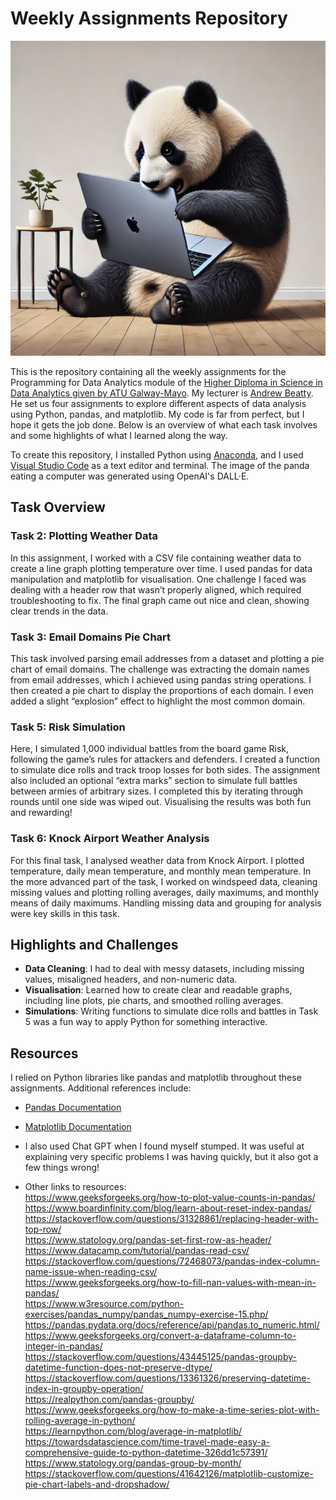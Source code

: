 # Weekly Assignments Repository

![Panda Eating Computer](panda_eating_laptop.png)

This is the repository containing all the weekly assignments for the Programming for Data Analytics module of the [Higher Diploma in Science in Data Analytics given by ATU Galway-Mayo](https://www.gmit.ie/higher-diploma-in-science-in-computing-in-data-analytics). My lecturer is [Andrew Beatty](https://github.com/andrewbeattycourseware?tab=overview&from=2022-12-01&to=2022-12-31). He set us four assignments to explore different aspects of data analysis using Python, pandas, and matplotlib. My code is far from perfect, but I hope it gets the job done. Below is an overview of what each task involves and some highlights of what I learned along the way.

To create this repository, I installed Python using [Anaconda](https://www.anaconda.com/download), and I used [Visual Studio Code](https://code.visualstudio.com/) as a text editor and terminal. The image of the panda eating a computer was generated using OpenAI's DALL·E.

## Task Overview

### Task 2: Plotting Weather Data
In this assignment, I worked with a CSV file containing weather data to create a line graph plotting temperature over time. I used pandas for data manipulation and matplotlib for visualisation. One challenge I faced was dealing with a header row that wasn’t properly aligned, which required troubleshooting to fix. The final graph came out nice and clean, showing clear trends in the data.

### Task 3: Email Domains Pie Chart
This task involved parsing email addresses from a dataset and plotting a pie chart of email domains. The challenge was extracting the domain names from email addresses, which I achieved using pandas string operations. I then created a pie chart to display the proportions of each domain. I even added a slight “explosion” effect to highlight the most common domain.

### Task 5: Risk Simulation
Here, I simulated 1,000 individual battles from the board game Risk, following the game’s rules for attackers and defenders. I created a function to simulate dice rolls and track troop losses for both sides. The assignment also included an optional “extra marks” section to simulate full battles between armies of arbitrary sizes. I completed this by iterating through rounds until one side was wiped out. Visualising the results was both fun and rewarding!

### Task 6: Knock Airport Weather Analysis
For this final task, I analysed weather data from Knock Airport. I plotted temperature, daily mean temperature, and monthly mean temperature. In the more advanced part of the task, I worked on windspeed data, cleaning missing values and plotting rolling averages, daily maximums, and monthly means of daily maximums. Handling missing data and grouping for analysis were key skills in this task.

## Highlights and Challenges
- **Data Cleaning**: I had to deal with messy datasets, including missing values, misaligned headers, and non-numeric data.
- **Visualisation**: Learned how to create clear and readable graphs, including line plots, pie charts, and smoothed rolling averages.
- **Simulations**: Writing functions to simulate dice rolls and battles in Task 5 was a fun way to apply Python for something interactive.

## Resources
I relied on Python libraries like pandas and matplotlib throughout these assignments. Additional references include:
- [Pandas Documentation](https://pandas.pydata.org/docs/)
- [Matplotlib Documentation](https://matplotlib.org/stable/contents.html)
- I also used Chat GPT when I found myself stumped. It was useful at explaining very specific problems I was having quickly, but it also got a few things wrong! 

- Other links to resources:  
    https://www.geeksforgeeks.org/how-to-plot-value-counts-in-pandas/  
    https://www.boardinfinity.com/blog/learn-about-reset-index-pandas/  
    https://stackoverflow.com/questions/31328861/replacing-header-with-top-row/  
    https://www.statology.org/pandas-set-first-row-as-header/  
    https://www.datacamp.com/tutorial/pandas-read-csv/  
    https://stackoverflow.com/questions/72468073/pandas-index-column-name-issue-when-reading-csv/  
    https://www.geeksforgeeks.org/how-to-fill-nan-values-with-mean-in-pandas/  
    https://www.w3resource.com/python-exercises/pandas_numpy/pandas_numpy-exercise-15.php/  
    https://pandas.pydata.org/docs/reference/api/pandas.to_numeric.html/  
    https://www.geeksforgeeks.org/convert-a-dataframe-column-to-integer-in-pandas/  
    https://stackoverflow.com/questions/43445125/pandas-groupby-datetime-function-does-not-preserve-dtype/  
    https://stackoverflow.com/questions/13361326/preserving-datetime-index-in-groupby-operation/  
    https://realpython.com/pandas-groupby/  
    https://www.geeksforgeeks.org/how-to-make-a-time-series-plot-with-rolling-average-in-python/  
    https://learnpython.com/blog/average-in-matplotlib/  
    https://towardsdatascience.com/time-travel-made-easy-a-comprehensive-guide-to-python-datetime-326dd1c57391/  
    https://www.statology.org/pandas-group-by-month/  
    https://stackoverflow.com/questions/41642126/matplotlib-customize-pie-chart-labels-and-dropshadow/  





